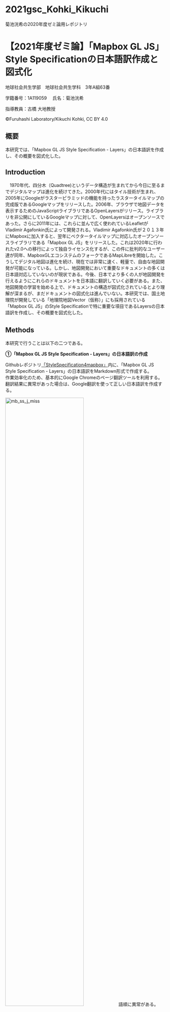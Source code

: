 # 2021gsc_Kohki_Kikuchi
菊池洸希の2020年度ゼミ論用レポジトリ
# 【2021年度ゼミ論】「Mapbox GL JS」Style Specificationの日本語訳作成と図式化
地球社会共生学部　地球社会共生学科　3年A組63番  

学籍番号：1A119059  　氏名：菊池洸希 

指導教員：古橋 大地教授   

©︎Furuhashi Laboratory/Kikuchi Kohki, CC BY 4.0

## 概要  
本研究では、「Mapbox GL JS Style Specification - Layers」の日本語訳を作成し、その概要を図式化した。

## Introduction
　1970年代、四分木（Quadtree)というデータ構造が生まれてから今日に至るまでデジタルマップは進化を続けてきた。2000年代にはタイル技術が生まれ、2005年にGoogleがラスターピラミッドの機能を持ったラスタータイルマップの完成版であるGoogleマップをリリースした。2006年、ブラウザで地図データを表示するためのJavaScriptライブラリであるOpenLayersがリリース。ライブラリを非公開にしているGoogleマップに対して、OpenLayersはオープンソースであった。さらに2011年には、これらに並んで広く使われているLeafletがVladimir Agafonkin氏によって開発される。Vladimir Agafonkin氏が２０１３年にMapboxに加入すると、翌年にベクタータイルマップに対応したオープンソースライブラリである「Mapbox GL JS」をリリースした。これは2020年に行われたv2.0への移行によって独自ライセンス化するが、この件に批判的なユーザー達が同年、MapboxGLエコシステムのフォークであるMapLibreを開始した。こうしてデジタル地図は進化を続け、現在では非常に速く、軽量で、自由な地図開発が可能になっている。しかし、地図開発において重要なドキュメントの多くは日本語対応していないのが現状である。今後、日本でより多くの人が地図開発を行えるようにこれらのドキュメントを日本語に翻訳していく必要がある。また、地図開発の学習を始める上で、ドキュメントの構造が図式化されているとより理解が深まるが、まだドキュメントの図式化は進んでいない。本研究では、国土地理院が開発している「地理院地図Vector（仮称）」にも採用されている「Mapbox GL JS」のStyle Specificationで特に重要な項目であるLayersの日本語訳を作成し、その概要を図式化した。

## Methods　　
本研究で行うことは以下の二つである。
  
**①「Mapbox GL JS Style Specification - Layers」の日本語訳の作成**

Githubレポジトリ[「StyleSpecification4mapbox」](https://github.com/furuhashilab/StyleSpecification4mapbox)内に、「Mapbox GL JS Style Specification - Layers」の日本語訳をMarkdown形式で作成する。  
作業効率化のため、基本的にGoogle Chromeのページ翻訳ツールを利用する。翻訳結果に異常があった場合は、Google翻訳を使って正しい日本語訳を作成する。

<img width="70%" alt="mb_ss_j_miss" src="https://github.com/furuhashilab/2021gsc_Kohki_Kikuchi/blob/8989977e2c36a2d8ec6dcf70e5694c099ea5abe4/mb_ss_j_miss.png">  
語順に異常がある。

<img width="70%" alt="gt_01" src="https://github.com/furuhashilab/2021gsc_Kohki_Kikuchi/blob/8989977e2c36a2d8ec6dcf70e5694c099ea5abe4/gt_01.png">  
Google翻訳を使うと、正しい語順の日本語訳が作成される。

各タイトルやワードには原文と同様のリンクを付け、Mapboxのページに移動できるようにする。

![リンク](https://github.com/furuhashilab/2021gsc_Kohki_Kikuchi/blob/8989977e2c36a2d8ec6dcf70e5694c099ea5abe4/mb_ss_j_link.png)　　

列挙型で用いられる"visible"や"none"のようなワード、ブルー値で用いられる"true"と"false"、文字列の配列で用いられる"visible"や "none"等のワードは開発の際にそのまま使用することを考慮し、原文の通りに記載する。

![word](https://github.com/furuhashilab/2021gsc_Kohki_Kikuchi/blob/8989977e2c36a2d8ec6dcf70e5694c099ea5abe4/mb_ss_j_word.png)　　
  
**②「Mapbox GL JS Style Specification - Layers」の図式化**  

UML クラス図の形式に則り、「Mapbox GL JS Style Specification - Layers」の図式化を行う。図の作成にはCanva(グラフィックデザインプラットフォーム)を利用する。レイヤー構造が視覚的に把握できるよう、配置と配色を構造ごとに変更する。また、オプション機能にはアイコンを付け、図をシンプルに表現する。

## Results　　

### 「Mapbox GL JS Style Specification - Layers」日本語版 　Githubレポジトリ
https://github.com/furuhashilab/StyleSpecification4mapbox/blob/ed5cd80c0f0872f9057f81ea1e251339c9d272d4/Layers.md

![GithubレポジトリのQRコード](https://github.com/furuhashilab/2021gsc_Kohki_Kikuchi/blob/da23dbb02244ca8086951ecbc5ff525f8961203b/qr_StyleSpecification4mapbox:Layers.png) 

### UML クラス図
![UMLクラス図](https://github.com/furuhashilab/2021gsc_Kohki_Kikuchi/blob/cafef41c5575c89a10a37f6e00c804a0881971e4/uml_layers_01.png)

## Discussion　

**和訳について**

日本語でドキュメントを理解することができる日本語訳を作成することができた。

### 図式化について

図式化し、発見した課題は以下の３つである。

**1.情報の取捨選択**

「Mapbox GL JS Style Specification - Layers」は最も記述の多いドキュメントであり、その多くがタイプの詳細な設定についてである。本研究ではこれらを全て図にまとめるのは情報過多であるとの判断で、タイプ１０種類のみを掲載している。タイプの詳細な設定なども図式化したい。



## Conclusion　　　
今後の課題としては、以下の二つが挙げられる。　　    
- コンテンツの充実度（グラレコの描き方、グラレコとは、デジタル版について）　　　　    
- Templateが再考の余地あり　　　　　　　　　    
　　    
また、グラレコは組織だけでなく、個人の思考力を助けることを改めて学び、研究を通してグラレコの可能性、有効性を知ることができた。グラレコではイラストとキーワードを主に使用していることから、言語や文化を超えての意思疎通に有効性があると考える。今後ますます発展していくと考えられるグラレコにおいて、グラレコ専用アプリが増加していくのではないかと考えられる。

## Reference/参考文献

## Acknowledgements/謝辞
本研究を進めるにあたり地球社会共生学部の古橋大地教授をはじめ多くの方々より多大な助言を賜りました。厚く感謝を申し上げます。
 
## 資料
**進捗管理用プロジェクト**  
https://github.com/furuhashilab/2021gsc_Kohki_Kikuchi/projects/2  
**最終プレゼン資料**  
https://docs.google.com/presentation/d/13QyPYV9XP0rMW9lBEhvvMw2V1saTevBbOVW-3ukvOms/edit?usp=sharing    
**参考文献リスト**   
https://docs.google.com/spreadsheets/d/1XJQ7ZuN18UEj8fmp4vFUclrJZ3TLgDixdDmo9DB-RRg/edit#gid=0　  
**「Mapbox GL JS Style Specification」日本語版　Githubレポジトリ**  
https://github.com/furuhashilab/StyleSpecification4mapbox/blob/ed5cd80c0f0872f9057f81ea1e251339c9d272d4/Layers.md
